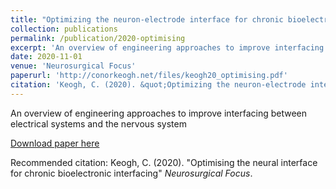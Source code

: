 ```yaml
---
title: "Optimizing the neuron-electrode interface for chronic bioelectronic interfacing"
collection: publications
permalink: /publication/2020-optimising
excerpt: 'An overview of engineering approaches to improve interfacing between electrical systems and the nervous system'
date: 2020-11-01
venue: 'Neurosurgical Focus'
paperurl: 'http://conorkeogh.net/files/keogh20_optimising.pdf'
citation: 'Keogh, C. (2020). &quot;Optimizing the neuron-electrode interface for chronic bioelectronic interfacing&quot; <i>Neurosurgical Focus</i>.'
---
```


An overview of engineering approaches to improve interfacing between electrical systems and the nervous system

[Download paper here](http://conorkeogh.net/files/keogh20_optimising.pdf)

Recommended citation: Keogh, C. (2020). "Optimising the neural interface for chronic bioelectronic interfacing" <i>Neurosurgical Focus</i>.

